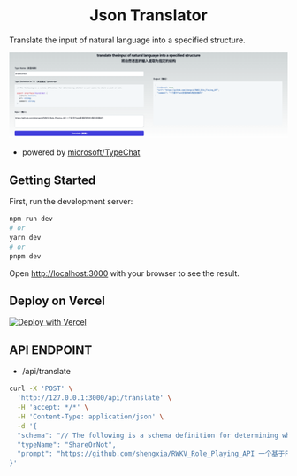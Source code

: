 
<h1 align="center">Json Translator</h1>
Translate the input of natural language into a specified structure.

![](./public/snapshot.png)

- powered by [microsoft/TypeChat](https://github.com/microsoft/TypeChat)

## Getting Started

First, run the development server:

```bash
npm run dev
# or
yarn dev
# or
pnpm dev
```

Open [http://localhost:3000](http://localhost:3000) with your browser to see the result.

## Deploy on Vercel

[![Deploy with Vercel](https://vercel.com/button)](https://vercel.com/new/clone?repository-url=https%3A%2F%2Fgithub.com%2Fcooder-org%2Fjson-translator&env=OPENAI_API_KEY&project-name=json-translator&repository-name=json-translator)



## API ENDPOINT

 - /api/translate

```bash
curl -X 'POST' \
  'http://127.0.0.1:3000/api/translate' \
  -H 'accept: */*' \
  -H 'Content-Type: application/json' \
  -d '{
  "schema": "// The following is a schema definition for determining whether a user wants to share a post or not:\nexport interface ShareOrNot {\nisShare: boolean;\nurl: string;\ncomment: string;\n}",
  "typeName": "ShareOrNot",
  "prompt": "https://github.com/shengxia/RWKV_Role_Playing_API 一个基于Flask实现的RWKV角色扮演API"
}'

```